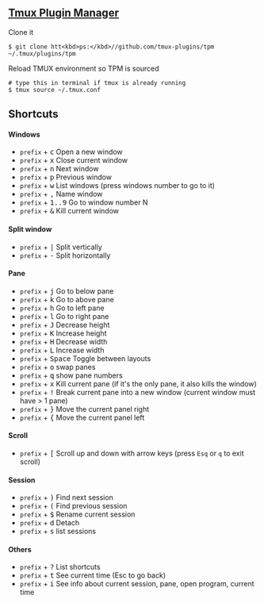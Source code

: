 ## [Tmux Plugin Manager](htt<kbd>ps:</kbd>//github.com/tmux-plugins/tpm)

Clone it

```
$ git clone htt<kbd>ps:</kbd>//github.com/tmux-plugins/tpm ~/.tmux/plugins/tpm
```

Reload TMUX environment so TPM is sourced

```
# type this in terminal if tmux is already running
$ tmux source ~/.tmux.conf
```


## Shortcuts

#### Windows

- `prefix` + <kbd>c</kbd> Open a new window
- `prefix` + <kbd>x</kbd> Close current window
- `prefix` + <kbd>n</kbd> Next window
- `prefix` + <kbd>p</kbd> Previous window
- `prefix` + <kbd>w</kbd> List windows (press windows number to go to it)
- `prefix` + <kbd>,</kbd> Name window
- `prefix` + <kbd>1..9</kbd> Go to window number N
- `prefix` + <kbd>&</kbd> Kill current window

#### Split window

- `prefix` + <kbd>|</kbd> Split vertically
- `prefix` + <kbd>-</kbd> Split horizontally

#### Pane

- `prefix` + <kbd>j</kbd> Go to below pane
- `prefix` + <kbd>k</kbd> Go to above pane
- `prefix` + <kbd>h</kbd> Go to left pane
- `prefix` + <kbd>l</kbd> Go to right pane
- `prefix` + <kbd>J</kbd> Decrease height
- `prefix` + <kbd>K</kbd> Increase height
- `prefix` + <kbd>H</kbd> Decrease width
- `prefix` + <kbd>L</kbd> Increase width
- `prefix` + <kbd>Space</kbd> Toggle between layouts
- `prefix` + <kbd>o</kbd> swap panes
- `prefix` + <kbd>q</kbd> show pane numbers
- `prefix` + <kbd>x</kbd> Kill current pane (if it's the only pane, it also kills the window)
- `prefix` + <kbd>!</kbd> Break current pane into a new window (current window must have > 1 pane)
- `prefix` + <kbd>}</kbd> Move the current panel right
- `prefix` + <kbd>{</kbd> Move the current panel left

#### Scroll

- `prefix` + <kbd>[</kbd> Scroll up and down with arrow keys (press `Esq` or `q` to exit scroll)

#### Session

- `prefix` + <kbd>)</kbd> Find next session
- `prefix` + <kbd>(</kbd> Find previous session
- `prefix` + <kbd>$</kbd> Rename current session
- `prefix` + <kbd>d</kbd> Detach
- `prefix` + <kbd>s</kbd> list sessions

#### Others

- `prefix` + <kbd>?</kbd> List shortcuts
- `prefix` + <kbd>t</kbd> See current time (Esc to go back)
- `prefix` + <kbd>i</kbd> See info about current session, pane, open program, current time

